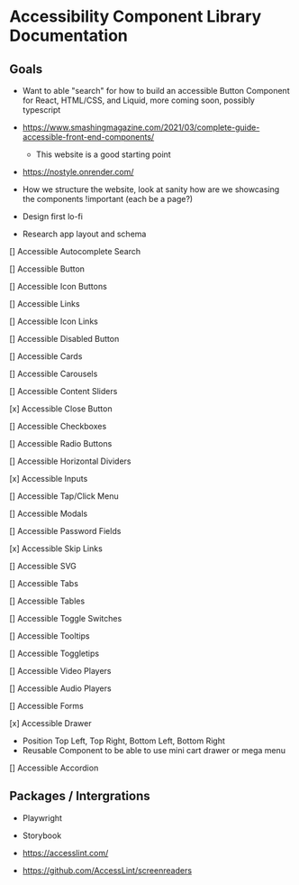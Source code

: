 # Accessibility Component Library Documentation

## Goals

- Want to able "search" for how to build an accessible Button Component for React, HTML/CSS, and Liquid, more coming soon, possibly typescript
- https://www.smashingmagazine.com/2021/03/complete-guide-accessible-front-end-components/
  - This website is a good starting point
- https://nostyle.onrender.com/

- How we structure the website, look at sanity how are we showcasing the components !important (each be a page?)
- Design first lo-fi
- Research app layout and schema

 <link rel="preconnect" href="https://fonts.googleapis.com">
<link rel="preconnect" href="https://fonts.gstatic.com" crossorigin>
<link href="https://fonts.googleapis.com/css2?family=Inclusive+Sans:ital@0;1&display=swap" rel="stylesheet">

[] Accessible Autocomplete Search

[] Accessible Button

[] Accessible Icon Buttons

[] Accessible Links

[] Accessible Icon Links

[] Accessible Disabled Button

[] Accessible Cards

[] Accessible Carousels

[] Accessible Content Sliders

[x] Accessible Close Button

[] Accessible Checkboxes

[] Accessible Radio Buttons

[] Accessible Horizontal Dividers

[x] Accessible Inputs

[] Accessible Tap/Click Menu

[] Accessible Modals

[] Accessible Password Fields

[x] Accessible Skip Links

[] Accessible SVG

[] Accessible Tabs

[] Accessible Tables

[] Accessible Toggle Switches

[] Accessible Tooltips

[] Accessible Toggletips

[] Accessible Video Players

[] Accessible Audio Players

[] Accessible Forms

[x] Accessible Drawer

- Position Top Left, Top Right, Bottom Left, Bottom Right
- Reusable Component to be able to use mini cart drawer or mega menu

[] Accessible Accordion

## Packages / Intergrations

- Playwright
- Storybook

- https://accesslint.com/
- https://github.com/AccessLint/screenreaders
